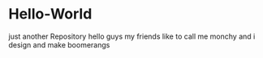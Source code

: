 # Hello-World
just another Repository
hello guys my friends like to call me monchy and i design and make boomerangs
